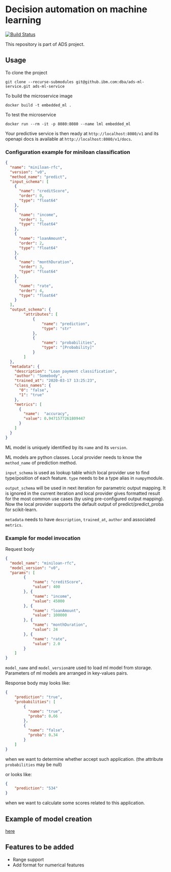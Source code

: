 # Decision automation on machine learning

[![Build Status](https://travis.ibm.com/dba/ads-ml-service.svg?token=1gxxdyFN2gDs6CM3JxPc&branch=dev)](https://travis.ibm.com/dba/ads-ml-service)

This repository is part of ADS project.

## Usage

To clone the project 
```shell script
git clone --recurse-submodules git@github.ibm.com:dba/ads-ml-service.git ads-ml-service
```

To build the microservice image
```shell script
docker build -t embedded_ml .
```

To test the microservice
```shell script
docker run --rm -it -p 8080:8080 --name lml embedded_ml
```
Your predictive service is then ready at `http://localhost:8080/v1` and 
its openapi docs is available at `http://localhost:8080/v1/docs`.



### Configuration example for miniloan classification

```json
{
  "name": "miniloan-rfc",
  "version": "v0",
  "method_name": "predict",
  "input_schema": [
    {
      "name": "creditScore",
      "order": 0,
      "type": "float64"
    },
    {
      "name": "income",
      "order": 1,
      "type": "float64"
    },
    {
      "name": "loanAmount",
      "order": 2,
      "type": "float64"
    },
    {
      "name": "monthDuration",
      "order": 3,
      "type": "float64"
    },
    {
      "name": "rate",
      "order": 4,
      "type": "float64"
    }
  ],
  "output_schema": {
        "attributes": [
            {
                "name": "prediction",
                "type": "str"
            },
            {
                "name": "probabilities",
                "type": "[Probability]"
            }
        ]
  },
  "metadata": {
    "description": "Loan payment classification",
    "author": "Somebody",
    "trained_at": "2020-03-17 13:25:23",
    "class_names": {
      "0": "false",
      "1": "true"
    },
    "metrics": [
      {
        "name":  "accuracy",
        "value": 0.9471577261809447
      }
    ]
  }
}
```

ML model is uniquely identified by its `name` and its `version`. 

ML models are python classes. Local provider needs to know the `method_name` of prediction method.

`input_schema` is used as lookup table which local provider use to find type/position of 
each feature. `type` needs to be a type alias in `numpy`module.

`output_schema` will be used in next iteration for parametric output mapping. It is ignored 
in the current iteration and local provider gives formatted result for the most common use 
cases (by using pre-configured output mapping).
Now the local provider supports the default output of predict/predict_proba for scikit-learn.

`metadata` needs to have `description`, `trained_at`, `author` and associated `metrics`.


### Example for model invocation

Request body
```json
{
  "model_name": "miniloan-rfc",
  "model_version": "v0",
  "params": [
        {
            "name": "creditScore",
            "value": 400
        }, {
            "name": "income",
            "value": 45000
        }, {
            "name": "loanAmount",
            "value": 100000
        }, {
            "name": "monthDuration",
            "value": 24
        }, {
            "name": "rate",
            "value": 2.0
        }
    ]
}
```

`model_name` and `model_version`are used to load ml model from storage. Parameters of ml
models are arranged in key-values pairs.

Response body may looks like:
```json
{
    "prediction": "true",
    "probabilities": [
        {
          "name": "true",
          "proba": 0.66
        },
        {
          "name": "false",
          "proba": 0.34
        }
    ]   
}
```
when we want to determine whether accept such application. (the attribute `probabilities`
may be null)

or looks like:
```json
{
    "prediction": "534"
}
```
when we want to calculate some scores related to this application.


## Example of model creation
[here](examples/model_training/README.md)

## Features to be added

* Range support
* Add format for numerical features
